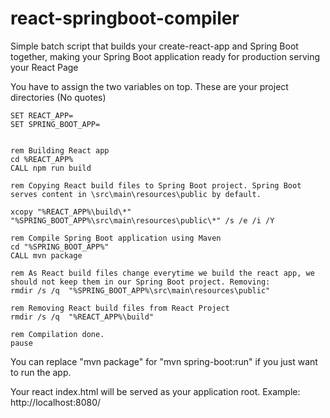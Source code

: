 # react-springboot-compiler
Simple batch script that builds your create-react-app and Spring Boot together, making your Spring Boot application ready for production serving your React Page

You have to assign the two variables on top. These are your project directories (No quotes)

```batch
SET REACT_APP=
SET SPRING_BOOT_APP=


rem Building React app
cd %REACT_APP%
CALL npm run build

rem Copying React build files to Spring Boot project. Spring Boot serves content in \src\main\resources\public by default.

xcopy "%REACT_APP%\build\*" "%SPRING_BOOT_APP%\src\main\resources\public\*" /s /e /i /Y

rem Compile Spring Boot application using Maven
cd "%SPRING_BOOT_APP%"
CALL mvn package

rem As React build files change everytime we build the react app, we should not keep them in our Spring Boot project. Removing:
rmdir /s /q  "%SPRING_BOOT_APP%\src\main\resources\public"

rem Removing React build files from React Project
rmdir /s /q  "%REACT_APP%\build"

rem Compilation done.
pause
```

You can replace "mvn package" for "mvn spring-boot:run" if you just want to run the app.

Your react index.html will be served as your application root. Example: http://localhost:8080/

